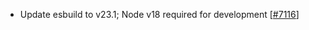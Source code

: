  - Update esbuild to v23.1; Node v18 required for development [[#7116](https://github.com/plotly/plotly.js/pull/7124)]
 